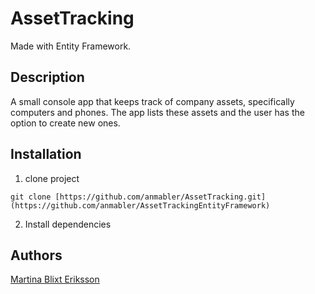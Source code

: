 # AssetTracking
Made with Entity Framework.
## Description
A small console app that keeps track of company assets, specifically computers and phones. The app lists these assets and the user has the option to create new ones.


## Installation
1. clone project
```
git clone [https://github.com/anmabler/AssetTracking.git](https://github.com/anmabler/AssetTrackingEntityFramework)
```
2. Install dependencies


## Authors
[Martina Blixt Eriksson](https://github.com/anmabler)

